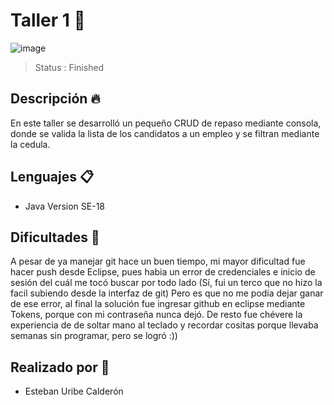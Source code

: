 
#  Taller 1 🍂

![image](https://user-images.githubusercontent.com/72117571/218372736-de0f9e4a-4c07-4852-9f4f-ebeecf40f087.png)

> Status : Finished 

## Descripción 🔥
En este taller se desarrolló un pequeño CRUD de repaso mediante consola, donde se valida la lista de los candidatos a un empleo y se filtran mediante la cedula.

## Lenguajes 📋
- Java Version SE-18

## Dificultades 📖

A pesar de ya manejar git hace un buen tiempo, mi mayor dificultad fue hacer push desde Eclipse, pues habia un error de credenciales e inicio de sesión del cuál me tocó buscar por todo lado (Sí, fui un terco que no hizo la facil subiendo desde la interfaz de git) Pero es que no me podía dejar ganar de ese error, al final la solución fue ingresar github en eclipse mediante Tokens, porque con mi contraseña nunca dejó. De resto fue chévere la experiencia de de soltar mano al teclado y recordar cositas porque llevaba semanas sin programar, pero se logró :))

## Realizado por 🏻
* Esteban Uribe Calderón 

